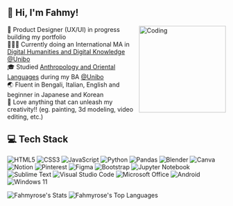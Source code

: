 ## 🥰 Hi, I'm Fahmy!​
<img align="right" alt="Coding" width="200" src="https://media.tenor.com/KdkhCJ65m0sAAAAi/peach-goma-peach-and-goma.gif">

🐣​ Product Designer (UX/UI) in progress building my portfolio<br/>
👩🏽‍💻 Currently doing an International MA in [Digital Humanities and Digital Knowledge](https://corsi.unibo.it/2cycle/DigitalHumanitiesKnowledge) [@Unibo](https://www.unibo.it/)<br/>
🎓 Studied [Anthropology and Oriental Languages](https://corsi.unibo.it/laurea/ScienzeAntropologiche) during my BA [@Unibo](https://www.unibo.it/)<br/>
🌏 Fluent in Bengali, Italian, English and beginner in Japanese and Korean<br/>
🎨​ Love anything that can unleash my creativity!! (eg. painting, 3d modeling, video editing, etc.)<br/>


<!-- tech stack from https://github.com/Ileriayo/markdown-badges --> 
## 💻 Tech Stack
![HTML5](https://img.shields.io/badge/html5-%23E34F26.svg?style=plastic&logo=html5&logoColor=white)
![CSS3](https://img.shields.io/badge/css3-%231572B6.svg?style=plastic&logo=css3&logoColor=white)
![JavaScript](https://img.shields.io/badge/javascript-%23323330.svg?style=plastic&logo=javascript&logoColor=%23F7DF1E)
![Python](https://img.shields.io/badge/python-3670A0?style=plastic&logo=python&logoColor=ffdd54)
![Pandas](https://img.shields.io/badge/pandas-%23150458.svg?style=plastic&logo=pandas&logoColor=white)
![Blender](https://img.shields.io/badge/blender-%23F5792A.svg?style=plastic&logo=blender&logoColor=white)
![Canva](https://img.shields.io/badge/Canva-%2300C4CC.svg?style=plastic&logo=Canva&logoColor=white)
![Notion](https://img.shields.io/badge/Notion-%23000000.svg?style=plastic&logo=notion&logoColor=white)
![Pinterest](https://img.shields.io/badge/Pinterest-%23E60023.svg?style=plastic&logo=Pinterest&logoColor=white)
![Figma](https://img.shields.io/badge/figma-%23F24E1E.svg?style=plastic&logo=figma&logoColor=white)
![Bootstrap](https://img.shields.io/badge/bootstrap-%238511FA.svg?style=plastic&logo=bootstrap&logoColor=white)
![Jupyter Notebook](https://img.shields.io/badge/jupyter-%23FA0F00.svg?style=plastic&logo=jupyter&logoColor=white)
![Sublime Text](https://img.shields.io/badge/sublime_text-%23575757.svg?style=plastic&logo=sublime-text&logoColor=important)
![Visual Studio Code](https://img.shields.io/badge/Visual%20Studio%20Code-0078d7.svg?style=plastic&logo=visual-studio-code&logoColor=white)
![Microsoft Office](https://img.shields.io/badge/Microsoft_Office-D83B01?style=plastic&logo=microsoft-office&logoColor=white)
![Android](https://img.shields.io/badge/Android-3DDC84?style=plastic&logo=android&logoColor=white)
![Windows 11](https://img.shields.io/badge/Windows%2011-%230079d5.svg?style=plastic&logo=Windows%2011&logoColor=white)

<!-- used github stats generator froom google and used API from anuraghazra/github-readme-stats
DenverCoder1/github-readme-streak-stats -->

<!-- yeah the spacing is like this to put them side by side!! i didn't find any other solution!! -->


![Fahmyrose's Stats](https://github-readme-stats.vercel.app/api?username=Fahmyrose&theme=jolly&show_icons=true&hide_border=false&count_private=true&border_radius=30&text_bold=False&custom_title=GitHub_Stats&rank_icon=github&card_width=500)    ![Fahmyrose's Top Languages](https://github-readme-stats.vercel.app/api/top-langs/?username=Fahmyrose&theme=jolly&show_icons=true&hide_border=false&layout=compact&border_radius=30&card_width=500)



